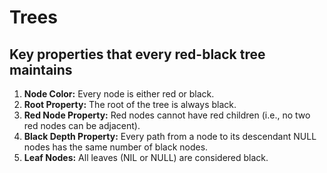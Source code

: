 # Trees

## Key properties that every red-black tree maintains
1. **Node Color:** Every node is either red or black.
2. **Root Property:** The root of the tree is always black.
3. **Red Node Property:** Red nodes cannot have red children (i.e., no two red nodes can be adjacent).
4. **Black Depth Property:** Every path from a node to its descendant NULL nodes has the same number of black nodes.
5. **Leaf Nodes:** All leaves (NIL or NULL) are considered black.